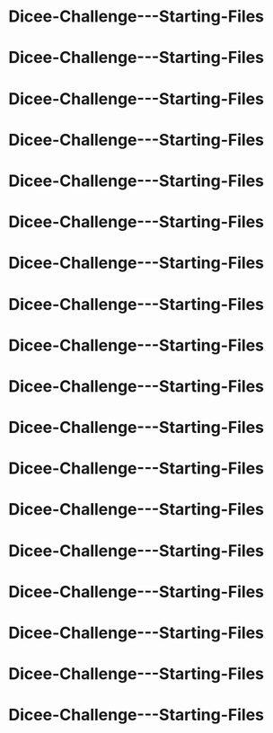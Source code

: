 # Dicee-Challenge---Starting-Files
# Dicee-Challenge---Starting-Files
# Dicee-Challenge---Starting-Files
# Dicee-Challenge---Starting-Files
# Dicee-Challenge---Starting-Files
# Dicee-Challenge---Starting-Files
# Dicee-Challenge---Starting-Files
# Dicee-Challenge---Starting-Files
# Dicee-Challenge---Starting-Files
# Dicee-Challenge---Starting-Files
# Dicee-Challenge---Starting-Files
# Dicee-Challenge---Starting-Files
# Dicee-Challenge---Starting-Files
# Dicee-Challenge---Starting-Files
# Dicee-Challenge---Starting-Files
# Dicee-Challenge---Starting-Files
# Dicee-Challenge---Starting-Files
# Dicee-Challenge---Starting-Files
